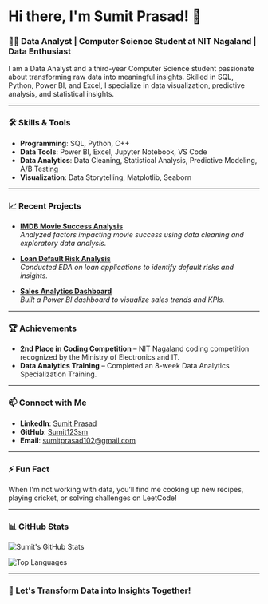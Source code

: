 # Hi there, I'm Sumit Prasad! 👋

### 👨‍💻 Data Analyst | Computer Science Student at NIT Nagaland | Data Enthusiast

I am a Data Analyst and a third-year Computer Science student passionate about transforming raw data into meaningful insights. Skilled in SQL, Python, Power BI, and Excel, I specialize in data visualization, predictive analysis, and statistical insights.

---

### 🛠️ Skills & Tools
- **Programming**: SQL, Python, C++
- **Data Tools**: Power BI, Excel, Jupyter Notebook, VS Code
- **Data Analytics**: Data Cleaning, Statistical Analysis, Predictive Modeling, A/B Testing
- **Visualization**: Data Storytelling, Matplotlib, Seaborn

---

### 📈 Recent Projects
- **[IMDB Movie Success Analysis](https://github.com/Sumit123sm/project-trinity/tree/main/IMB%20MOVIE)**  
  *Analyzed factors impacting movie success using data cleaning and exploratory data analysis.*

- **[Loan Default Risk Analysis](https://github.com/Sumit123sm/project-trinity/tree/main/Loan%20Default%20Risk%20Analysis)**  
  *Conducted EDA on loan applications to identify default risks and insights.*

- **[Sales Analytics Dashboard](https://github.com/Sumit123sm/Create-a-Sales-Analytics-Dashboard)**  
  *Built a Power BI dashboard to visualize sales trends and KPIs.*

---

### 🏆 Achievements
- **2nd Place in Coding Competition** – NIT Nagaland coding competition recognized by the Ministry of Electronics and IT.
- **Data Analytics Training** – Completed an 8-week Data Analytics Specialization Training.

---

### 📫 Connect with Me
- **LinkedIn**: [Sumit Prasad](https://linkedin.com/in/sumit-prasad-811736264)
- **GitHub**: [Sumit123sm](https://github.com/Sumit123sm)
- **Email**: sumitprasad102@gmail.com

---

### ⚡ Fun Fact
When I'm not working with data, you’ll find me cooking up new recipes, playing cricket, or solving challenges on LeetCode!

---

### 📊 GitHub Stats
![Sumit's GitHub Stats](https://github-readme-stats.vercel.app/api?username=Sumit123sm&show_icons=true&theme=radical)

![Top Languages](https://github-readme-stats.vercel.app/api/top-langs/?username=Sumit123sm&layout=compact&theme=radical)

---

### 🚀 Let's Transform Data into Insights Together!
